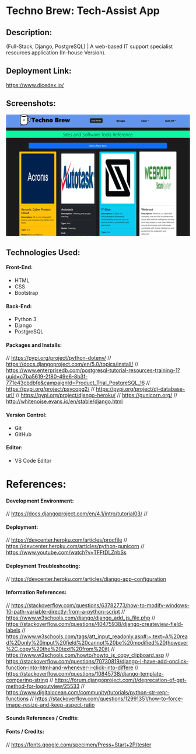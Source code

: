 # Techno Brew: Tech-Assist App

## Description:
(Full-Stack, Django, PostgreSQL) | A web-based IT support specialist resources application (In-house Version).

## Deployment Link:
https://www.dicedex.io/

## Screenshots:
![Screenshot](/io.png)

## Technologies Used:
#### Front-End:
- HTML
- CSS
- Bootstrap
#### Back-End:
- Python 3
- Django
- PostgreSQL
#### Packages and Installs:
// https://pypi.org/project/python-dotenv/
// https://docs.djangoproject.com/en/5.0/topics/install/
// https://www.enterprisedb.com/postgresql-tutorial-resources-training-1?uuid=c7ba5619-2f80-49e6-8b3f-771e43cbdbfe&campaignId=Product_Trial_PostgreSQL_16
// https://pypi.org/project/psycopg2/
// https://pypi.org/project/dj-database-url/
// https://pypi.org/project/django-heroku/
// https://gunicorn.org/
// http://whitenoise.evans.io/en/stable/django.html
#### Version Control:
- Git
- GitHub
#### Editor:
- VS Code Editor
# References:
#### Development Environment:
// https://docs.djangoproject.com/en/4.1/intro/tutorial03/
// 
#### Deployment:
// https://devcenter.heroku.com/articles/procfile
// https://devcenter.heroku.com/articles/python-gunicorn
// https://www.youtube.com/watch?v=TFFtDLZnbSs
#### Deployment Troubleshooting:
// https://devcenter.heroku.com/articles/django-app-configuration
#### Information References:
// https://stackoverflow.com/questions/63782773/how-to-modify-windows-10-path-variable-directly-from-a-python-script
// https://www.w3schools.com/django/django_add_js_file.php
// https://stackoverflow.com/questions/40475938/django-createview-field-labels
// https://www.w3schools.com/tags/att_input_readonly.asp#:~:text=A%20read%2Donly%20input%20field%20cannot%20be%20modified%20(however%2C,copy%20the%20text%20from%20it)
// https://www.w3schools.com/howto/howto_js_copy_clipboard.asp
// https://stackoverflow.com/questions/70730819/django-i-have-add-onclick-function-into-html-and-whenever-i-click-into-differe
// https://stackoverflow.com/questions/10845738/django-template-comparing-string
// https://forum.djangoproject.com/t/deprecation-of-get-method-for-logoutview/25533
// https://www.digitalocean.com/community/tutorials/python-str-repr-functions
// https://stackoverflow.com/questions/12991351/how-to-force-image-resize-and-keep-aspect-ratio
#### Sounds References / Credits:
#### Fonts / Credits:
// https://fonts.google.com/specimen/Press+Start+2P/tester
